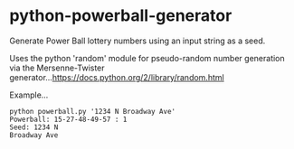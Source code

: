 # python-powerball-generator

Generate Power Ball lottery numbers using an input string as a seed.

Uses the python 'random' module for pseudo-random number generation via the Mersenne-Twister generator...https://docs.python.org/2/library/random.html

Example...

<code>python powerball.py '1234 N Broadway Ave'</code><br>
<code>Powerball: 15-27-48-49-57 : 1</code><br>
<code>Seed: 1234 N Broadway Ave</code>
